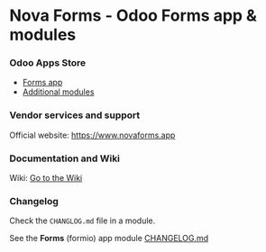 # Nova Forms - Odoo Forms app & modules

### Odoo Apps Store

- [Forms app](https://apps.odoo.com/apps/modules/15.0/formio)
- [Additional modules](https://apps.odoo.com/apps/modules/browse?series=15.0&search=formio&author=Nova+Code)

### Vendor services and support

Official website: https://www.novaforms.app

### Documentation and Wiki

Wiki: [Go to the Wiki](https://github.com/novacode-nl/odoo-formio/wiki)

### Changelog

Check the `CHANGLOG.md` file in a module.

See the **Forms** (formio) app module [CHANGELOG.md](https://github.com/novacode-nl/odoo-formio/blob/15.0/formio/CHANGELOG.md)

